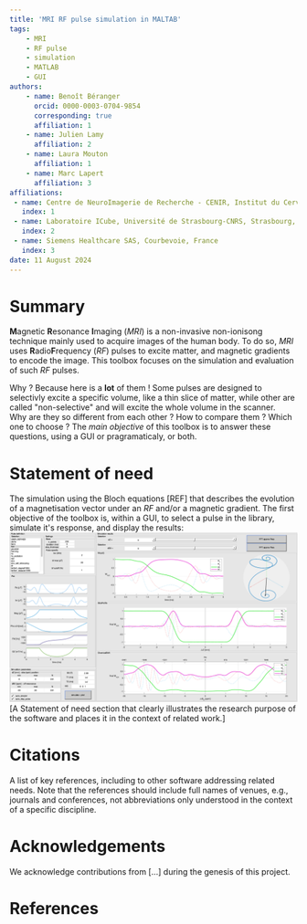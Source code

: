 ```yaml
---
title: 'MRI RF pulse simulation in MALTAB'
tags:
    - MRI
    - RF pulse
    - simulation
    - MATLAB
    - GUI
authors:
    - name: Benoît Béranger
      orcid: 0000-0003-0704-9854
      corresponding: true
      affiliation: 1
    - name: Julien Lamy
      affiliation: 2
    - name: Laura Mouton
      affiliation: 1
    - name: Marc Lapert
      affiliation: 3
affiliations:
 - name: Centre de NeuroImagerie de Recherche - CENIR, Institut du Cerveau - ICM, Paris, France
   index: 1
 - name: Laboratoire ICube, Université de Strasbourg-CNRS, Strasbourg, France
   index: 2
 - name: Siemens Healthcare SAS, Courbevoie, France
   index: 3
date: 11 August 2024
---
```


# Summary
**M**agnetic **R**esonance **I**maging ($MRI$) is a non-invasive non-ionisong technique mainly used to acquire images of the human body. To do so, $MRI$ uses **R**adio**F**requency ($RF$) pulses to excite matter, and magnetic gradients to encode the image. This toolbox focuses on the simulation and evaluation of such $RF$ pulses.

Why ? Because here is a **lot** of them ! Some pulses are designed to selectivly excite a specific volume, like a thin slice of matter, while other are called "non-selective" and will excite the whole volume in the scanner.  
Why are they so different from each other ? How to compare them ? Which one to choose ? The _main objective_ of this toolbox is to answer these questions, using a GUI or pragramaticaly, or both.

# Statement of need
The simulation using the Bloch equations [REF] that describes the evolution of a magnetisation vector under an $RF$ and/or a magnetic gradient. 
The first objective of the toolbox is, within a GUI, to select a pulse in the library, simulate it's response, and display the results:
![FOCI](../docs/gui_FOCI.png)
[A Statement of need section that clearly illustrates the research purpose of the software and places it in the context of related work.]

# Citations
A list of key references, including to other software addressing related needs. Note that the references should include full names of venues, e.g., journals and conferences, not abbreviations only understood in the context of a specific discipline.

# Acknowledgements
We acknowledge contributions from [...] during the genesis of this project.

# References
